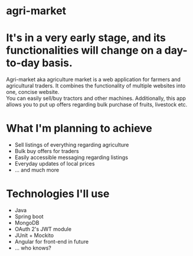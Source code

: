 # agri-market
<h1>It's in a very early stage, and its functionalities will change on a day-to-day basis.</h1>
Agri-market aka agriculture market is a web application for farmers and agricultural traders. It combines the functionality of multiple websites into one, concise website. <br>
You can easily sell/buy tractors and other machines. Additionally, this app allows you to put up offers regarding bulk purchase of fruits, livestock etc. 

<h1>What I'm planning to achieve</h1>
<ul>
  <li>Sell listings of everything regarding agriculture</li>
  <li>Bulk buy offers for traders</li>
  <li>Easily accessible messaging regarding listings</li>
  <li>Everyday updates of local prices</li>
  <li>... and much more</li>
</ul>

<h1>Technologies I'll use</h1>
<ul>
  <li>Java</li>
  <li>Spring boot</li>
  <li>MongoDB</li>
  <li>OAuth 2's JWT module</li>
  <li>JUnit + Mockito</li>
  <li>Angular for front-end in future</li>
  <li>... who knows?</li>
</ul>
